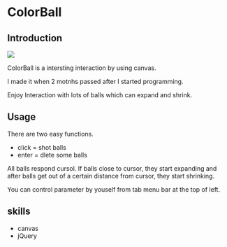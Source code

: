 # ColorBall
## Introduction
![](https://media.giphy.com/media/7YCRql3tvH14OdROKg/giphy.gif)

ColorBall is a intersting interaction by using canvas.

I made it when 2 motnhs passed after I started programming.

Enjoy Interaction with lots of balls which can expand and shrink.

## Usage
There are two easy functions.

- click = shot balls
- enter = dlete some balls

All balls respond cursol.
If balls close to cursor, they start expanding and after balls get out of a certain distance from cursor, they start shrinking.


You can control parameter by youself from tab menu bar at the top of left.

## skills

- canvas
- jQuery
